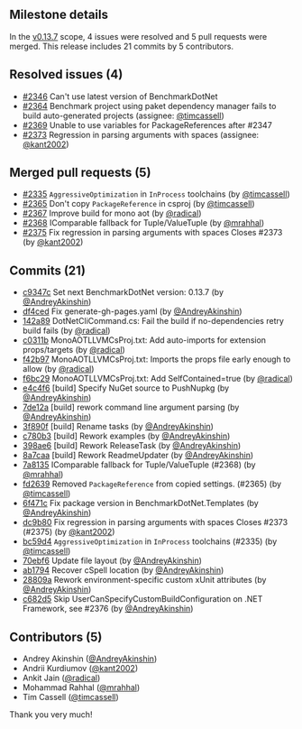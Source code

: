 ## Milestone details

In the [v0.13.7](https://github.com/dotnet/BenchmarkDotNet/issues?q=milestone:v0.13.7) scope, 
4 issues were resolved and 5 pull requests were merged.
This release includes 21 commits by 5 contributors.

## Resolved issues (4)

* [#2346](https://github.com/dotnet/BenchmarkDotNet/issues/2346) Can't use latest version of BenchmarkDotNet
* [#2364](https://github.com/dotnet/BenchmarkDotNet/issues/2364) Benchmark project using paket dependency manager fails to build auto-generated projects (assignee: [@timcassell](https://github.com/timcassell))
* [#2369](https://github.com/dotnet/BenchmarkDotNet/issues/2369) Unable to use variables for PackageReferences after #2347
* [#2373](https://github.com/dotnet/BenchmarkDotNet/issues/2373) Regression in parsing arguments with spaces (assignee: [@kant2002](https://github.com/kant2002))

## Merged pull requests (5)

* [#2335](https://github.com/dotnet/BenchmarkDotNet/pull/2335) `AggressiveOptimization` in `InProcess` toolchains (by [@timcassell](https://github.com/timcassell))
* [#2365](https://github.com/dotnet/BenchmarkDotNet/pull/2365) Don't copy `PackageReference` in csproj (by [@timcassell](https://github.com/timcassell))
* [#2367](https://github.com/dotnet/BenchmarkDotNet/pull/2367) Improve build for mono aot (by [@radical](https://github.com/radical))
* [#2368](https://github.com/dotnet/BenchmarkDotNet/pull/2368) IComparable fallback for Tuple/ValueTuple (by [@mrahhal](https://github.com/mrahhal))
* [#2375](https://github.com/dotnet/BenchmarkDotNet/pull/2375) Fix regression in parsing arguments with spaces Closes #2373 (by [@kant2002](https://github.com/kant2002))

## Commits (21)

* [c9347c](https://github.com/dotnet/BenchmarkDotNet/commit/c9347c9b319852e9e608182024f14583bc96ba60) Set next BenchmarkDotNet version: 0.13.7 (by [@AndreyAkinshin](https://github.com/AndreyAkinshin))
* [df4ced](https://github.com/dotnet/BenchmarkDotNet/commit/df4cedd86c1135b7a8fdcf25125f7c683bd9cd74) Fix generate-gh-pages.yaml (by [@AndreyAkinshin](https://github.com/AndreyAkinshin))
* [142a89](https://github.com/dotnet/BenchmarkDotNet/commit/142a89e11d17add923501368d9f46e514f8e0ade) DotNetCliCommand.cs: Fail the build if no-dependencies retry build fails (by [@radical](https://github.com/radical))
* [c0311b](https://github.com/dotnet/BenchmarkDotNet/commit/c0311bf687c754ef828928771e205e125ab54db5) MonoAOTLLVMCsProj.txt: Add auto-imports for extension props/targets (by [@radical](https://github.com/radical))
* [f42b97](https://github.com/dotnet/BenchmarkDotNet/commit/f42b9757dd6af5db562cd4ca250558ab0001213d) MonoAOTLLVMCsProj.txt: Imports the props file early enough to allow (by [@radical](https://github.com/radical))
* [f6bc29](https://github.com/dotnet/BenchmarkDotNet/commit/f6bc29bfc75b49387098ddd77ff5aeb096d6fdc2) MonoAOTLLVMCsProj.txt: Add SelfContained=true (by [@radical](https://github.com/radical))
* [e4c4f6](https://github.com/dotnet/BenchmarkDotNet/commit/e4c4f6f4a189e964f8dad4b92573662104355d32) [build] Specify NuGet source to PushNupkg (by [@AndreyAkinshin](https://github.com/AndreyAkinshin))
* [7de12a](https://github.com/dotnet/BenchmarkDotNet/commit/7de12a1d3ee2b37351465ff2175d03d2898f045e) [build] rework command line argument parsing (by [@AndreyAkinshin](https://github.com/AndreyAkinshin))
* [3f890f](https://github.com/dotnet/BenchmarkDotNet/commit/3f890fd4a87dad5718a84a19a0ecff734413a278) [build] Rename tasks (by [@AndreyAkinshin](https://github.com/AndreyAkinshin))
* [c780b3](https://github.com/dotnet/BenchmarkDotNet/commit/c780b3cc6cd3f0e2c398956e49430afa47366061) [build] Rework examples (by [@AndreyAkinshin](https://github.com/AndreyAkinshin))
* [398ae6](https://github.com/dotnet/BenchmarkDotNet/commit/398ae6545ec77aaf395a753d333299c59ab1f591) [build] Rework ReleaseTask (by [@AndreyAkinshin](https://github.com/AndreyAkinshin))
* [8a7caa](https://github.com/dotnet/BenchmarkDotNet/commit/8a7caa7acd6a2b2f5e49b57f225ccbabd268029b) [build] Rework ReadmeUpdater (by [@AndreyAkinshin](https://github.com/AndreyAkinshin))
* [7a8135](https://github.com/dotnet/BenchmarkDotNet/commit/7a8135baac605861635a0b379048c59f1683ca28) IComparable fallback for Tuple/ValueTuple (#2368) (by [@mrahhal](https://github.com/mrahhal))
* [fd2639](https://github.com/dotnet/BenchmarkDotNet/commit/fd2639ff7b9e8353bb48c0eb6668c8bf32d19792) Removed `PackageReference` from copied settings. (#2365) (by [@timcassell](https://github.com/timcassell))
* [6f471c](https://github.com/dotnet/BenchmarkDotNet/commit/6f471cc036ad47c1d57d3723d0eb1a503a544adb) Fix package version in BenchmarkDotNet.Templates (by [@AndreyAkinshin](https://github.com/AndreyAkinshin))
* [dc9b80](https://github.com/dotnet/BenchmarkDotNet/commit/dc9b80443633c4b6837d10d65801868fc75af17c) Fix regression in parsing arguments with spaces Closes #2373 (#2375) (by [@kant2002](https://github.com/kant2002))
* [bc59d4](https://github.com/dotnet/BenchmarkDotNet/commit/bc59d48367b4f4c41305494f265e1f65f8b3ace1) `AggressiveOptimization` in `InProcess` toolchains (#2335) (by [@timcassell](https://github.com/timcassell))
* [70ebf6](https://github.com/dotnet/BenchmarkDotNet/commit/70ebf609922be3fb128f9edbf7dcf5795c3eed3f) Update file layout (by [@AndreyAkinshin](https://github.com/AndreyAkinshin))
* [ab1794](https://github.com/dotnet/BenchmarkDotNet/commit/ab179469574a2c7aca9f56a1d692ef2c253cb77d) Recover cSpell location (by [@AndreyAkinshin](https://github.com/AndreyAkinshin))
* [28809a](https://github.com/dotnet/BenchmarkDotNet/commit/28809a13ae9a7f64b4d81468d3a419a8adc5ceca) Rework environment-specific custom xUnit attributes (by [@AndreyAkinshin](https://github.com/AndreyAkinshin))
* [c682d5](https://github.com/dotnet/BenchmarkDotNet/commit/c682d5200e3b61bfd1866902ca0add014e7f4cad) Skip UserCanSpecifyCustomBuildConfiguration on .NET Framework, see #2376 (by [@AndreyAkinshin](https://github.com/AndreyAkinshin))

## Contributors (5)

* Andrey Akinshin ([@AndreyAkinshin](https://github.com/AndreyAkinshin))
* Andrii Kurdiumov ([@kant2002](https://github.com/kant2002))
* Ankit Jain ([@radical](https://github.com/radical))
* Mohammad Rahhal ([@mrahhal](https://github.com/mrahhal))
* Tim Cassell ([@timcassell](https://github.com/timcassell))

Thank you very much!

